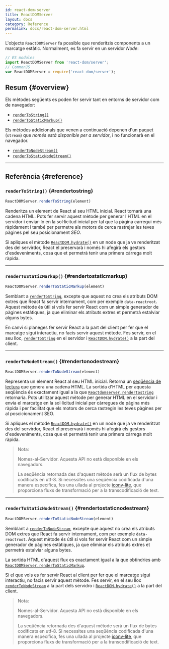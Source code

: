 ```yaml
---
id: react-dom-server
title: ReactDOMServer
layout: docs
category: Reference
permalink: docs/react-dom-server.html
---
```


L'objecte `ReactDOMServer` fa possible que renderitzis components a un marcatge estàtic. Normalment, es fa servir en un servidor *Node*:

```js
// ES modules
import ReactDOMServer from 'react-dom/server';
// CommonJS
var ReactDOMServer = require('react-dom/server');
```

## Resum {#overview}

Els mètodes següents es poden fer servir tant en entorns de servidor com de navegador:

- [`renderToString()`](#rendertostring)
- [`renderToStaticMarkup()`](#rendertostaticmarkup)

Els mètodes addicionals que venen a continuació depenen d'un paquet (`stream`) que *només està disponible per a servidor*, i no funcionarà en el navegador.

- [`renderToNodeStream()`](#rendertonodestream)
- [`renderToStaticNodeStream()`](#rendertostaticnodestream)

* * *

## Referència {#reference}

### `renderToString()` {#rendertostring}

```javascript
ReactDOMServer.renderToString(element)
```

Renderitza un element de React al seu HTML inicial. React tornarà una cadena HTML. Pots fer servir aquest mètode per generar l'HTML en el servidor i enviar-lo en la sol·licitud inicial per tal que la pàgina carregui més ràpidament i també per permetre als motors de cerca rastrejar les teves pàgines pel seu posicionament *SEO*.

Si apliques el mètode [`ReactDOM.hydrate()`](/docs/react-dom.html#hydrate) en un node que ja ve renderitzat des del servirdor, React el preservarà i només hi afegirà els gestors d'esdeveniments, cosa que et permetrà tenir una primera càrrega molt ràpida.

* * *

### `renderToStaticMarkup()` {#rendertostaticmarkup}

```javascript
ReactDOMServer.renderToStaticMarkup(element)
```

Semblant a [`renderToString`](#rendertostring), excepte que aquest no crea els atributs DOM extres que React fa servir internament, com per exemple `data-reactroot`. Aquest mètode és útil si vols fer servir React com un simple generador de pàgines estàtiques, ja que eliminar els atributs extres et permetrà estalviar alguns bytes.

En canvi si planeges fer servir React a la part del client per fer que el marcatge sigui interactiu, no facis servir aquest mètode. Fes servir, en el seu lloc, [`renderToString`](#rendertostring) en el servidor i [`ReactDOM.hydrate()`](/docs/react-dom.html#hydrate) a la part del client.

* * *

### `renderToNodeStream()` {#rendertonodestream}

```javascript
ReactDOMServer.renderToNodeStream(element)
```

Representa un element React al seu HTML inicial. Retorna un [seqüència de lectura](https://nodejs.org/api/doll#stream.html_dolls_llegibles) que genera una cadena HTML. La sortida d'HTML per aquesta seqüència és exactament igual a la que [`Reactdomserver.rendertostring`](#rendertostring) retornaria. Pots utilitzar aquest mètode per generar HTML en el servidor i envia el marcatge en la sol·licitud inicial per càrregues de pàgina més ràpida i per facilitat que els motors de cerca rastregin les teves pàgines per al poscicionament SEO.

Si apliques el mètode [`ReactDOM.hydrate()`](/docs/react-dom.html#hydrate) en un node que ja ve renderitzat des del servirdor, React el preservarà i només hi afegirà els gestors d'esdeveniments, cosa que et permetrà tenir una primera càrrega molt ràpida.

> Nota:
>
> Nomes-al-Servidor. Aquesta API no està disponible en els navegadors.
>
> La seqüència retornada des d'aquest mètode serà un flux de bytes codificats en utf-8. Si necessites una seqüència codificada d'una manera específica, fes una ullada al projecte [iconv-lite](https://www.npmjs.com/package/iconv-lite), que proporciona fluxs de transformació per a la transcodificació de text.

* * *

### `renderToStaticNodeStream()` {#rendertostaticnodestream}

```javascript
ReactDOMServer.renderToStaticNodeStream(element)
```

Semblant a [`renderToNodeStream`](#rendertonodestream), excepte que aquest no crea els atributs DOM extres que React fa servir internament, com per exemple `data-reactroot`. Aquest mètode és útil si vols fer servir React com un simple generador de pàgines estàtiques, ja que eliminar els atributs extres et permetrà estalviar alguns bytes.

La sortida HTML d'aquest flux es exactament igual a la que obtindries amb [`ReactDOMServer.renderToStaticMarkup`](#rendertostaticmarkup).

Si el que vols es fer servir React al client per fer que el marcatge sigui interactiu, no facis servir aquest mètode. Fes servir, en el seu lloc [`renderToNodeStream`](#rendertonodestream) a la part dels servidro i [`ReactDOM.hydrate()`](/docs/react-dom.html#hydrate) a la part del client.

> Nota:
>
> Nomes-al-Servidor. Aquesta API no està disponible en els navegadors.
>
> La seqüència retornada des d'aquest mètode serà un flux de bytes codificats en utf-8. Si necessites una seqüència codificada d'una manera específica, fes una ullada al projecte [iconv-lite](https://www.npmjs.com/package/iconv-lite), que proporciona fluxs de transformació per a la transcodificació de text.
